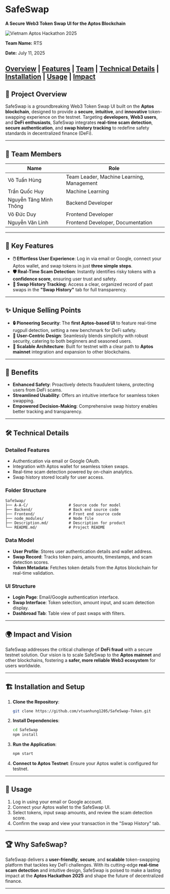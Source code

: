 # SafeSwap  

**A Secure Web3 Token Swap UI for the Aptos Blockchain**  

![Vietnam Aptos Hackathon 2025](https://img.shields.io/badge/Vietnam%20Aptos%20Hackathon-2025-blue)

**Team Name:** RTS 

**Date:** July 11, 2025

[Overview](#overview) | [Features](#features) | [Team](#team) | [Technical Details](#technical-details) | [Installation](#installation) | [Usage](#usage) | [Impact](#impact)
---
## 🚀 Project Overview  

SafeSwap is a groundbreaking Web3 Token Swap UI built on the **Aptos blockchain**, designed to provide a **secure**, **intuitive**, and **innovative** token-swapping experience on the testnet. Targeting **developers**, **Web3 users**, and **DeFi enthusiasts**, SafeSwap integrates **real-time scam detection**, **secure authentication**, and **swap history tracking** to redefine safety standards in decentralized finance (DeFi).  

---

## 👥 Team Members

| **Name**         | **Role**                                  |
|------------------|--------------------------------------------|
| Võ Tuấn Hùng     | Team Leader, Machine Learning, Management  |
|  Trần Quốc Huy | Machine Learning| 
| Nguyễn Tăng Minh Thông | Backend Developer|
| Võ Đức Duy | Frontend Developer|
| Nguyễn Văn Linh | Frontend Developer,  Documentation |

---
## 🌟 Key Features  

- **🖱️ Effortless User Experience**: Log in via email or Google, connect your Aptos wallet, and swap tokens in just **three simple steps**.  
- **🛡️ Real-Time Scam Detection**: Instantly identifies risky tokens with a **confidence score**, ensuring user trust and safety.  
- **📜 Swap History Tracking**: Access a clear, organized record of past swaps in the **"Swap History"** tab for full transparency.  

---

## ✨ Unique Selling Points  

- **🔒 Pioneering Security**: The **first Aptos-based UI** to feature real-time rugpull detection, setting a new benchmark for DeFi safety.  
- **🎨 User-Centric Design**: Seamlessly blends simplicity with robust security, catering to both beginners and seasoned users.  
- **🚀 Scalable Architecture**: Built for testnet with a clear path to **Aptos mainnet** integration and expansion to other blockchains.  

---

## 🎯 Benefits  

- **Enhanced Safety**: Proactively detects fraudulent tokens, protecting users from DeFi scams.  
- **Streamlined Usability**: Offers an intuitive interface for seamless token swapping.  
- **Empowered Decision-Making**: Comprehensive swap history enables better tracking and transparency.  

---

## 🛠️ Technical Details  

### Detailed Features  
- Authentication via email or Google OAuth.  
- Integration with Aptos wallet for seamless token swaps.  
- Real-time scam detection powered by on-chain analytics.  
- Swap history stored locally for user access.  

### Folder Structure  
```
SafeSwap/
├── A-A-C/                  # Source code for model
├── Backend/                # Back end source code
├── Frontend/               # Front end source code
├── node_modules/           # Node file
├── Description.md/         # Description for product
└── README.md/              # Project README
```

### Data Model  
- **User Profile**: Stores user authentication details and wallet address.  
- **Swap Record**: Tracks token pairs, amounts, timestamps, and scam detection scores.  
- **Token Metadata**: Fetches token details from the Aptos blockchain for real-time validation.  

### UI Structure  
- **Login Page**: Email/Google authentication interface.  
- **Swap Interface**: Token selection, amount input, and scam detection display.  
- **Dashbroad Tab**: Table view of past swaps with filters.  

---

## 🌍 Impact and Vision  

SafeSwap addresses the critical challenge of **DeFi fraud** with a secure testnet solution. Our vision is to scale SafeSwap to the **Aptos mainnet** and other blockchains, fostering a **safer, more reliable Web3 ecosystem** for users worldwide.  

---

## 🏗️ Installation and Setup  

1. **Clone the Repository**:  
   ```bash
   git clone https://github.com/vtuanhung1205/SafeSwap-Token.git
   ```

2. **Install Dependencies**:  
   ```bash
   cd SafeSwap
   npm install
   ```

3. **Run the Application**:  
   ```bash
   npm start
   ```

4. **Connect to Aptos Testnet**: Ensure your Aptos wallet is configured for testnet.  

---

## 📖 Usage  

1. Log in using your email or Google account.  
2. Connect your Aptos wallet to the SafeSwap UI.  
3. Select tokens, input swap amounts, and review the scam detection score.  
4. Confirm the swap and view your transaction in the "Swap History" tab.  

---

## 🏆 Why SafeSwap?  

SafeSwap delivers a **user-friendly**, **secure**, and **scalable** token-swapping platform that tackles key DeFi challenges. With its cutting-edge **real-time scam detection** and intuitive design, SafeSwap is poised to make a lasting impact at the **Aptos Hackathon 2025** and shape the future of decentralized finance.  

---
